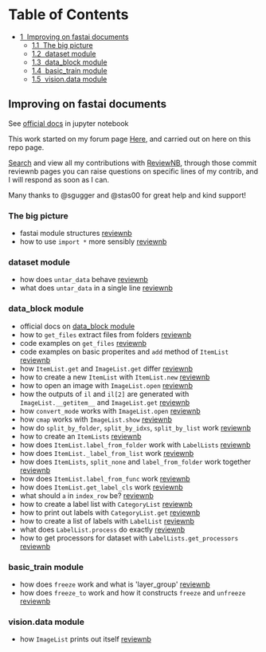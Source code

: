 
<h1>Table of Contents<span class="tocSkip"></span></h1>
<div class="toc"><ul class="toc-item"><li><span><a href="#Improving-on-fastai-documents" data-toc-modified-id="Improving-on-fastai-documents-1"><span class="toc-item-num">1&nbsp;&nbsp;</span>Improving on fastai documents</a></span><ul class="toc-item"><li><span><a href="#The-big-picture" data-toc-modified-id="The-big-picture-1.1"><span class="toc-item-num">1.1&nbsp;&nbsp;</span>The big picture</a></span></li><li><span><a href="#dataset-module" data-toc-modified-id="dataset-module-1.2"><span class="toc-item-num">1.2&nbsp;&nbsp;</span>dataset module</a></span></li><li><span><a href="#data_block-module" data-toc-modified-id="data_block-module-1.3"><span class="toc-item-num">1.3&nbsp;&nbsp;</span>data_block module</a></span></li><li><span><a href="#basic_train-module" data-toc-modified-id="basic_train-module-1.4"><span class="toc-item-num">1.4&nbsp;&nbsp;</span>basic_train module</a></span></li><li><span><a href="#vision.data-module" data-toc-modified-id="vision.data-module-1.5"><span class="toc-item-num">1.5&nbsp;&nbsp;</span>vision.data module</a></span></li></ul></li></ul></div>

## Improving on fastai documents
See [official docs](https://nbviewer.jupyter.org/github/fastai/fastai/tree/master/docs_src/?flush_cache=true) in jupyter notebook

This work started on my forum page [Here](https://forums.fast.ai/t/fast-ai-v3-2019/39325/92?u=daniel), and carried out on here on this repo page. 

[Search](https://github.com/fastai/fastai/pulls?page=1&q=is%3Apr+author%3AEmbraceLife+is%3Aclosed) and view all my contributions with [ReviewNB](https://www.reviewnb.com/), through those commit reviewnb pages you can raise questions on specific lines of my contrib, and I will respond as soon as I can.

Many thanks to @sgugger and @stas00 for great help and kind support!

### The big picture
- fastai module structures [reviewnb](https://app.reviewnb.com/fastai/fastai/pull/1880/files/)
- how to use `import *` more sensibly [reviewnb](https://app.reviewnb.com/fastai/fastai/pull/1870/files/)

### dataset module
- how does `untar_data` behave [reviewnb](https://app.reviewnb.com/fastai/fastai/pull/2009/files/)
- what does `untar_data` in a single line [reviewnb](https://app.reviewnb.com/fastai/fastai/pull/2012/files/)

### data_block module
- official docs on [data_block module](https://docs.fast.ai/data_block.html)
- how to `get_files` extract files from folders [reviewnb](https://app.reviewnb.com/fastai/fastai/pull/2017/files/)
- code examples on `get_files` [reviewnb](https://app.reviewnb.com/fastai/fastai/pull/2020/files/)
- code examples on basic properites and `add` method of `ItemList` [reviewnb](https://app.reviewnb.com/fastai/fastai/pull/2027/files/)
- how `ItemList.get` and `ImageList.get` differ [reviewnb](https://app.reviewnb.com/fastai/fastai/pull/2028/files/)
- how to create a new `ItemList` with `ItemList.new` [reviewnb](https://app.reviewnb.com/fastai/fastai/pull/2031/files/)
- how to open an image with `ImageList.open` [reviewnb](https://app.reviewnb.com/fastai/fastai/pull/2035/files/)
- how the outputs of `il` and `il[2]` are generated with `ImageList.__getitem__` and `ImageList.get` [reviewnb](https://app.reviewnb.com/fastai/fastai/pull/2037/files/)
- how `convert_mode` works with `ImageList.open` [reviewnb](https://app.reviewnb.com/fastai/fastai/pull/2041/files/)
- how `cmap` works with `ImageList.show` [reviewnb](https://app.reviewnb.com/fastai/fastai/pull/2041/files/)
- how do `split_by_folder`, `split_by_idxs`, `split_by_list` work [reviewnb](https://app.reviewnb.com/fastai/fastai/pull/2042/files/)
- how to create an `ItemLists` [reviewnb](https://app.reviewnb.com/fastai/fastai/pull/2048/files/)
- how does `ItemList.label_from_folder` work with `LabelLists` [reviewnb](https://app.reviewnb.com/fastai/fastai/pull/2050/files/)
- how does `ItemList._label_from_list` work [reviewnb](https://github.com/fastai/fastai/pull/2055)
- how does `ItemLists`, `split_none` and `label_from_folder` work together [reviewnb](https://app.reviewnb.com/fastai/fastai/pull/2056/files/)
- how does `ItemList.label_from_func` work [reviewnb](https://app.reviewnb.com/fastai/fastai/pull/2063/files/)
- how does `ItemList.get_label_cls` work [reviewnb](https://app.reviewnb.com/fastai/fastai/pull/2066/files/)
- what should `a` in `index_row` be? [reviewnb](https://app.reviewnb.com/fastai/fastai/pull/2070/files/)
- how to create a label list with `CategoryList` [reviewnb](https://app.reviewnb.com/fastai/fastai/pull/2071/files/)
- how to print out labels with `CategoryList.get` [reviewnb](https://app.reviewnb.com/fastai/fastai/pull/2074/)
- how to create a list of labels with `LabelList` [reviewnb](https://app.reviewnb.com/fastai/fastai/pull/2075/files/)
- what does `LabelList.process` do exactly [reviewnb](https://app.reviewnb.com/fastai/fastai/pull/2077/files/)
- how to get processors for dataset with `LabelLists.get_processors` [reviewnb](https://app.reviewnb.com/fastai/fastai/pull/2079/files/)

### basic_train module
- how does `freeze` work and what is 'layer_group' [reviewnb](https://app.reviewnb.com/fastai/fastai/pull/1840/files/)
- how does `freeze_to` work and how it constructs `freeze` and `unfreeze` [reviewnb](https://app.reviewnb.com/fastai/fastai/pull/1842/files/)


### vision.data module
- how `ImageList` prints out itself [reviewnb](https://app.reviewnb.com/fastai/fastai/pull/2012/files/)


```python

```
